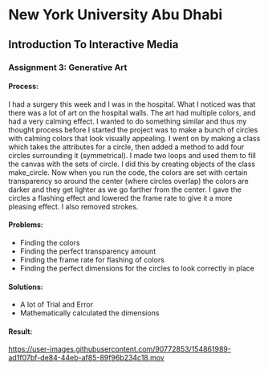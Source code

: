 # New York University Abu Dhabi
## Introduction To Interactive Media
### Assignment 3: Generative Art

#### Process:

I had a surgery this week and I was in the hospital. What I noticed was that there was a lot of art on the hospital walls. The art had multiple colors, and had a very calming effect.
I wanted to do something similar and thus my thought process before I started the project was to make a bunch of circles with calming colors that look visually appealing. 
I went on by making a class which takes the attributes for a circle, then added a method to add four circles surrounding it (symmetrical).
I made two loops and used them to fill the canvas with the sets of circle. I did this by creating objects of the class make_circle.
Now when you run the code, the colors are set with certain transparency so around the center (where circles overlap) the colors are darker and they get lighter as we go farther from the center.
I gave the circles a flashing effect and lowered the frame rate to give it a more pleasing effect. I also removed strokes.

#### Problems:
- Finding the colors
- Finding the perfect transparency amount
- Finding the frame rate for flashing of colors
- Finding the perfect dimensions for the circles to look correctly in place

#### Solutions:
- A lot of Trial and Error
- Mathematically calculated the dimensions

#### Result:

https://user-images.githubusercontent.com/90772853/154861989-ad1f07bf-de84-44eb-af85-89f96b234c18.mov

